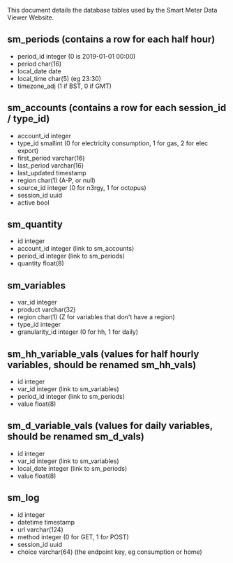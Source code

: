 This document details the database tables used by the Smart Meter Data Viewer Website.

sm_periods (contains a row for each half hour)
---
- period_id integer (0 is 2019-01-01 00:00)
- period char(16)
- local_date date
- local_time char(5) (eg 23:30)
- timezone_adj (1 if BST, 0 if GMT)

sm_accounts (contains a row for each session_id / type_id)
---
- account_id integer
- type_id smallint  (0 for electricity consumption, 1 for gas, 2 for elec export)
- first_period varchar(16)
- last_period varchar(16)
- last_updated timestamp
- region char(1) (A-P, or null)
- source_id integer (0 for n3rgy, 1 for octopus)
- session_id uuid 
- active bool 

sm_quantity
---
- id integer
- account_id integer  (link to sm_accounts)
- period_id integer   (link to sm_periods)
- quantity float(8)

sm_variables 
---
- var_id integer 
- product varchar(32)
- region char(1) (Z for variables that don't have a region)
- type_id integer
- granularity_id integer (0 for hh, 1 for daily)


sm_hh_variable_vals (values for half hourly variables, should be renamed sm_hh_vals)
---
- id integer
- var_id integer (link to sm_variables)
- period_id integer (link to sm_periods)
- value float(8)


sm_d_variable_vals (values for daily variables, should be renamed sm_d_vals)
---
- id integer
- var_id integer (link to sm_variables)
- local_date integer (link to sm_periods)
- value float(8)


sm_log 
---
- id integer
- datetime timestamp
- url varchar(124)
- method integer (0 for GET, 1 for POST)
- session_id uuid
- choice varchar(64) (the endpoint key, eg consumption or home)







